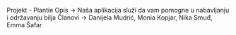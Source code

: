 Projekt - Plantie
Opis -> Naša aplikacija služi da vam pomogne u nabavljanju i održavanju bilja Članovi -> Danijela Mudrić, Monia Kopjar, Nika Smuđ, Emma Šafar
